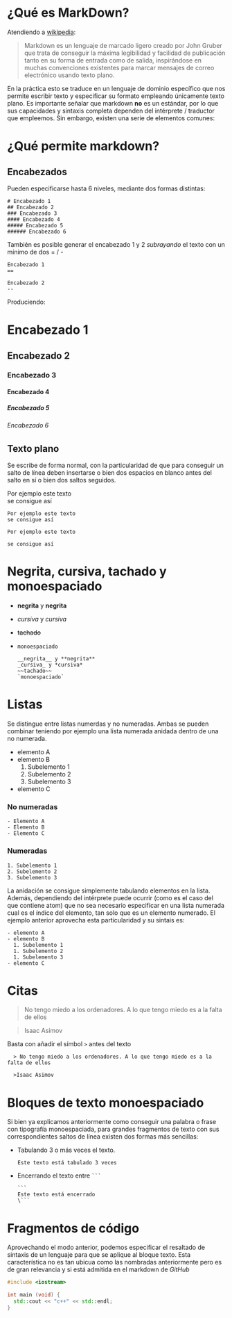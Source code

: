 # ¿Qué es MarkDown?
Atendiendo a [wikipedia](https://es.wikipedia.org/wiki/Markdown#/media/File:Markdown_Syntax_in_gedit.png):

>Markdown es un lenguaje de marcado ligero creado por John Gruber que trata de conseguir la máxima legibilidad y facilidad de publicación tanto en su forma de entrada como de salida, inspirándose en muchas convenciones existentes para marcar mensajes de correo electrónico usando texto plano.

En la práctica esto se traduce en un lenguaje de dominio específico que nos permite escribir texto y especificar su formato empleando únicamente texto plano. Es importante señalar que markdown **no** es un estándar, por lo que sus capacidades y sintaxis completa dependen del intérprete / traductor que empleemos. Sin embargo, existen una serie de elementos comunes:

# ¿Qué permite markdown?

## Encabezados
Pueden especificarse hasta 6 niveles, mediante dos formas distintas:

    # Encabezado 1
    ## Encabezado 2
    ### Encabezado 3
    #### Encabezado 4
    ##### Encabezado 5
    ###### Encabezado 6

También es posible generar el encabezado 1 y 2 _subrayando_ el texto con un mínimo de dos = / -

    Encabezado 1
    ==

    Encabezado 2
    --

Produciendo:

# Encabezado 1
## Encabezado 2
### Encabezado 3
#### Encabezado 4
##### Encabezado 5
###### Encabezado 6


## Texto plano
Se escribe de forma normal, con la particularidad de que para conseguir un salto de línea deben insertarse o bien dos espacios en blanco antes del salto en sí o bien dos saltos seguidos.

Por ejemplo este texto  
se consigue así

    Por ejemplo este texto  
    se consigue así

    Por ejemplo este texto

    se consigue así

# Negrita, cursiva, tachado y monoespaciado
- __negrita__ y **negrita**
- _cursiva_ y *cursiva*
- ~~tachado~~
- `monoespaciado`

      __negrita__ y **negrita**
      _cursiva_ y *cursiva*
      ~~tachado~~
      `monoespaciado`

# Listas
Se distingue entre listas numerdas y no numeradas. Ambas se pueden combinar teniendo por ejemplo una lista numerada anidada dentro de una no numerada.

- elemento A
- elemento B
  1. Subelemento 1
  1. Subelemento 2
  1. Subelemento 3
- elemento C

### No numeradas
    - Elemento A
    - Elemento B
    - Elemento C

### Numeradas       
    1. Subelemento 1
    2. Subelemento 2
    3. Subelemento 3

La anidación se consigue simplemente tabulando elementos en la lista. Además, dependiendo del intérprete puede ocurrir (como es el caso del que contiene atom) que no sea necesario especificar en una lista numerada cual es el índice del elemento, tan solo que es un elemento numerado. El ejemplo anterior aprovecha esta particularidad y su sintais es:

    - elemento A
    - elemento B
      1. Subelemento 1
      1. Subelemento 2
      1. Subelemento 3
    - elemento C

# Citas

> No tengo miedo a los ordenadores. A lo que tengo miedo es a la falta de ellos  

>Isaac Asimov

Basta con añadir el símbol `>` antes del texto

      > No tengo miedo a los ordenadores. A lo que tengo miedo es a la falta de ellos  

      >Isaac Asimov

# Bloques de texto monoespaciado
Si bien ya explicamos anteriormente como conseguir una palabra o frase con tipografía monoespaciada, para grandes fragmentos de texto
con sus correspondientes saltos de línea existen dos formas más sencillas:

- Tabulando 3 o más veces el texto.

      Este texto está tabulado 3 veces
- Encerrando el texto entre ` ``` `

      ```
      Este texto está encerrado
      \```

# Fragmentos de código
Aprovechando el modo anterior, podemos especificar el resaltado
de sintaxis de un lenguaje para que se aplique al bloque texto.
Esta característica no es tan ubicua como las nombradas anteriormente pero es de gran relevancia y si está admitida en el markdown de _GitHub_

```c++
#include <iostream>

int main (void) {
  std::cout << "c++" << std::endl;
}
